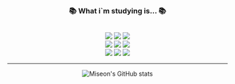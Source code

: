 <h3 align="center"><b>📚 What i`m studying is... 📚</b></h3></br>
<div align=center>
  <img src="https://img.shields.io/badge/C++-00599C?style=flat-square&logo=c%2B%2B&logoColor=white"/> 
  <img src="https://img.shields.io/badge/Java-007396?style=flat-square&logo=Java&logoColor=white"/> 
  <img src="https://img.shields.io/badge/Python-3776AB?style=flat-square&logo=Python&logoColor=white"/> 
  <br>
  <img src="https://img.shields.io/badge/JavaScript-F7DF1E?style=flat-square&logo=JavaScript&logoColor=black"/> 
  <img src="https://img.shields.io/badge/HTML5-E34F26?style=flat-square&logo=HTML5&logoColor=white"/> 
  <img src="https://img.shields.io/badge/CSS3-1572B6?style=flat-square&logo=CSS3&logoColor=white"/> 
  <br>
  <img src="https://img.shields.io/badge/Linux-FCC624?style=flat-square&logo=Linux&logoColor=black"/> 
  <img src="https://img.shields.io/badge/GCP-4285F4?style=flat-square&logo=Google Cloud&logoColor=white"/> 
  <img src="https://img.shields.io/badge/AWS-232F3E?style=flat-square&logo=Amazon AWS&logoColor=white"/> 
  
  ---
  ![Miseon's GitHub stats](https://github-readme-stats.vercel.app/api?username=limmiseon&show_icons=true&theme=vue)
</div>
